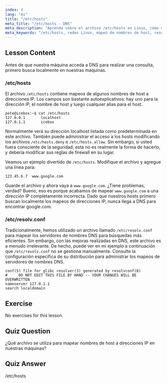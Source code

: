 ```yaml
---
index: 4
lang: "es"
title: "/etc/hosts"
meta_title: "/etc/hosts - DNS"
meta_description: "Aprenda sobre el archivo /etc/hosts en Linux, cómo mapea nombres de host a direcciones IP y su papel en la resolución de DNS. Comprenda la configuración básica de red."
meta_keywords: "/etc/hosts, redes Linux, mapeo de nombres de host, resolución DNS, tutorial de Linux, guía para principiantes"
---
```


## Lesson Content

Antes de que nuestra máquina acceda a DNS para realizar una consulta, primero busca localmente en nuestras máquinas.

### /etc/hosts

El archivo `/etc/hosts` contiene mapeos de algunos nombres de host a direcciones IP. Los campos son bastante autoexplicativos: hay uno para la dirección IP, el nombre de host y luego cualquier alias para el host.

```plaintext
pete@icebox:~$ cat /etc/hosts
127.0.0.1       localhost
127.0.1.1       icebox
```

Normalmente verá su dirección localhost listada como predeterminada en este archivo. También puede administrar el acceso a los hosts modificando los archivos `/etc/hosts.deny` o `/etc/hosts.allow`. Sin embargo, si usted fuera consciente de la seguridad, esta no es realmente la forma de hacerlo, y debería modificar sus reglas de firewall en su lugar.

Veamos un ejemplo divertido de `/etc/hosts`. Modifique el archivo y agregue una línea para:

```plaintext
123.45.6.7  www.google.com
```

Guarde el archivo y ahora vaya a `www.google.com`. ¿Tiene problemas, verdad? Bueno, eso es porque acabamos de mapear `www.google.com` a una dirección IP completamente incorrecta. Dado que nuestros hosts primero buscan localmente los mapeos de direcciones IP, nunca llega a DNS para encontrar google.com.

### /etc/resolv.conf

Tradicionalmente, hemos utilizado un archivo llamado `/etc/resolv.conf` para mapear los servidores de nombres DNS para búsquedas más eficientes. Sin embargo, con las mejoras realizadas en DNS, este archivo es a menudo irrelevante. De hecho, puede ver en mi ejemplo a continuación que `/etc/resolv.conf` no se gestiona manualmente. Consulte la configuración específica de su distribución para administrar los mapeos de servidores de nombres DNS.

```plaintext
conf(5) file for glibc resolver(3) generated by resolvconf(8)
#     DO NOT EDIT THIS FILE BY HAND -- YOUR CHANGES WILL BE OVERWRITTEN
nameserver 127.0.1.1
search localdomain
```

## Exercise

No exercises for this lesson.

## Quiz Question

¿Qué archivo se utiliza para mapear nombres de host a direcciones IP en nuestras máquinas?

## Quiz Answer

/etc/hosts
